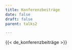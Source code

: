 ```yaml
---
title: Konferenzbeiträge
date: false
draft: false
parent: talks2

---
```


{{< de_konferenzbeiträge >}}